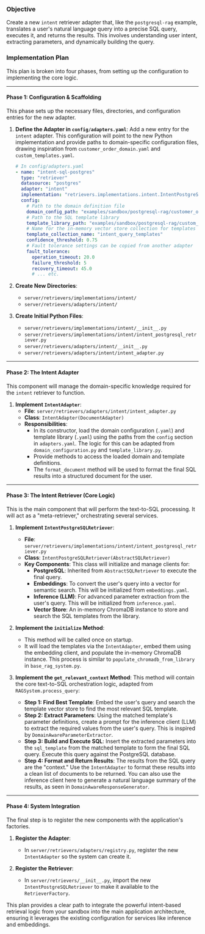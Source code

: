 ### **Objective**

Create a new `intent` retriever adapter that, like the `postgresql-rag` example, translates a user's natural language query into a precise SQL query, executes it, and returns the results. This involves understanding user intent, extracting parameters, and dynamically building the query.

### **Implementation Plan**

This plan is broken into four phases, from setting up the configuration to implementing the core logic.

---

#### **Phase 1: Configuration & Scaffolding**

This phase sets up the necessary files, directories, and configuration entries for the new adapter.

1.  **Define the Adapter in `config/adapters.yaml`**:
    Add a new entry for the `intent` adapter. This configuration will point to the new Python implementation and provide paths to domain-specific configuration files, drawing inspiration from `customer_order_domain.yaml` and `custom_templates.yaml`.

    ```yaml
    # In config/adapters.yaml
    - name: "intent-sql-postgres"
      type: "retriever"
      datasource: "postgres"
      adapter: "intent"
      implementation: "retrievers.implementations.intent.IntentPostgreSQLRetriever"
      config:
        # Path to the domain definition file
        domain_config_path: "examples/sandbox/postgresql-rag/customer_order_domain.yaml"
        # Path to the SQL template library
        template_library_path: "examples/sandbox/postgresql-rag/custom_templates.yaml"
        # Name for the in-memory vector store collection for templates
        template_collection_name: "intent_query_templates"
        confidence_threshold: 0.75
        # Fault tolerance settings can be copied from another adapter
        fault_tolerance:
          operation_timeout: 20.0
          failure_threshold: 5
          recovery_timeout: 45.0
          # ... etc.
    ```

2.  **Create New Directories**:
    -   `server/retrievers/implementations/intent/`
    -   `server/retrievers/adapters/intent/`

3.  **Create Initial Python Files**:
    -   `server/retrievers/implementations/intent/__init__.py`
    -   `server/retrievers/implementations/intent/intent_postgresql_retriever.py`
    -   `server/retrievers/adapters/intent/__init__.py`
    -   `server/retrievers/adapters/intent/intent_adapter.py`

---

#### **Phase 2: The Intent Adapter**

This component will manage the domain-specific knowledge required for the `intent` retriever to function.

1.  **Implement `IntentAdapter`**:
    -   **File**: `server/retrievers/adapters/intent/intent_adapter.py`
    -   **Class**: `IntentAdapter(DocumentAdapter)`
    -   **Responsibilities**:
        -   In its constructor, load the domain configuration (`.yaml`) and template library (`.yaml`) using the paths from the `config` section in `adapters.yaml`. The logic for this can be adapted from `domain_configuration.py` and `template_library.py`.
        -   Provide methods to access the loaded domain and template definitions.
        -   The `format_document` method will be used to format the final SQL results into a structured document for the user.

---

#### **Phase 3: The Intent Retriever (Core Logic)**

This is the main component that will perform the text-to-SQL processing. It will act as a "meta-retriever," orchestrating several services.

1.  **Implement `IntentPostgreSQLRetriever`**:
    -   **File**: `server/retrievers/implementations/intent/intent_postgresql_retriever.py`
    -   **Class**: `IntentPostgreSQLRetriever(AbstractSQLRetriever)`
    -   **Key Components**: This class will initialize and manage clients for:
        -   **PostgreSQL**: Inherited from `AbstractSQLRetriever` to execute the final query.
        -   **Embeddings**: To convert the user's query into a vector for semantic search. This will be initialized from `embeddings.yaml`.
        -   **Inference (LLM)**: For advanced parameter extraction from the user's query. This will be initialized from `inference.yaml`.
        -   **Vector Store**: An in-memory ChromaDB instance to store and search the SQL templates from the library.

2.  **Implement the `initialize` Method**:
    -   This method will be called once on startup.
    -   It will load the templates via the `IntentAdapter`, embed them using the embedding client, and populate the in-memory ChromaDB instance. This process is similar to `populate_chromadb_from_library` in `base_rag_system.py`.

3.  **Implement the `get_relevant_context` Method**:
    This method will contain the core text-to-SQL orchestration logic, adapted from `RAGSystem.process_query`:
    -   **Step 1: Find Best Template**: Embed the user's query and search the template vector store to find the most relevant SQL template.
    -   **Step 2: Extract Parameters**: Using the matched template's parameter definitions, create a prompt for the inference client (LLM) to extract the required values from the user's query. This is inspired by `DomainAwareParameterExtractor`.
    -   **Step 3: Build and Execute SQL**: Insert the extracted parameters into the `sql_template` from the matched template to form the final SQL query. Execute this query against the PostgreSQL database.
    -   **Step 4: Format and Return Results**: The results from the SQL query are the "context." Use the `IntentAdapter` to format these results into a clean list of documents to be returned. You can also use the inference client here to generate a natural language summary of the results, as seen in `DomainAwareResponseGenerator`.

---

#### **Phase 4: System Integration**

The final step is to register the new components with the application's factories.

1.  **Register the Adapter**:
    -   In `server/retrievers/adapters/registry.py`, register the new `IntentAdapter` so the system can create it.

2.  **Register the Retriever**:
    -   In `server/retrievers/__init__.py`, import the new `IntentPostgreSQLRetriever` to make it available to the `RetrieverFactory`.

This plan provides a clear path to integrate the powerful intent-based retrieval logic from your sandbox into the main application architecture, ensuring it leverages the existing configuration for services like inference and embeddings.
